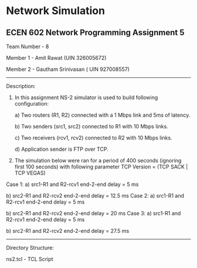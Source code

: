
# Network Simulation


ECEN 602 Network Programming Assignment 5
-------------------------------------------------------------------------------------------------------------------------

Team Number - 8

Member 1 - Amit Rawat (UIN 326005672)

Member 2 - Gautham Srinivasan ( UIN 927008557)

------------------------------------------------------------------------------------------------------------------------
Description:

1. In this assignment NS-2 simulator is used to build following configuration:

   a) Two routers (R1, R2) connected with a 1 Mbps link and 5ms of latency.
   
   b) Two senders (src1, src2) connected to R1 with 10 Mbps links.
   
   c) Two receivers (rcv1, rcv2) connected to R2 with 10 Mbps links.
   
   d) Application sender is FTP over TCP.

2. The simulation below were ran for a period of 400 seconds (ignoring first 100 seconds) with following parameter TCP Version = (TCP SACK | TCP VEGAS)

Case 1:
   a) src1-R1 and R2-rcv1 end-2-end delay = 5 ms
   
   b) src2-R1 and R2-rcv2 end-2-end delay = 12.5 ms
Case 2:
   a) src1-R1 and R2-rcv1 end-2-end delay = 5 ms
   
   b) src2-R1 and R2-rcv2 end-2-end delay = 20 ms
Case 3:
   a) src1-R1 and R2-rcv1 end-2-end delay = 5 ms
   
   b) src2-R1 and R2-rcv2 end-2-end delay = 27.5 ms

--------------------------------------------------------------------------------------------------------------------------
Directory Structure:

ns2.tcl - TCL Script


